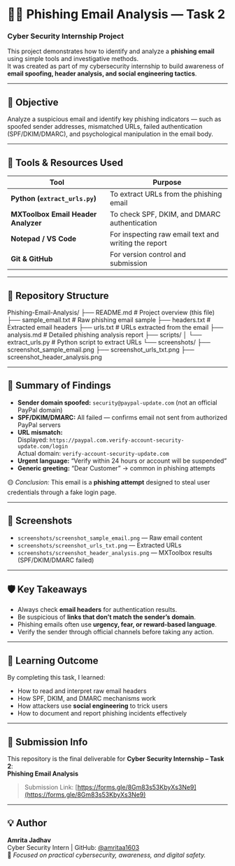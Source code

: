 
# 🕵️‍♀️ Phishing Email Analysis — Task 2  
### Cyber Security Internship Project  

This project demonstrates how to identify and analyze a **phishing email** using simple tools and investigative methods.  
It was created as part of my cybersecurity internship to build awareness of **email spoofing, header analysis, and social engineering tactics**.

---

## 🎯 Objective
Analyze a suspicious email and identify key phishing indicators — such as spoofed sender addresses, mismatched URLs, failed authentication (SPF/DKIM/DMARC), and psychological manipulation in the email body.

---

## 🧰 Tools & Resources Used
| Tool | Purpose |
|------|----------|
| **Python (`extract_urls.py`)** | To extract URLs from the phishing email |
| **MXToolbox Email Header Analyzer** | To check SPF, DKIM, and DMARC authentication |
| **Notepad / VS Code** | For inspecting raw email text and writing the report |
| **Git & GitHub** | For version control and submission |

---

## 📂 Repository Structure
Phishing-Email-Analysis/
├── README.md # Project overview (this file)
├── sample_email.txt # Raw phishing email sample
├── headers.txt # Extracted email headers
├── urls.txt # URLs extracted from the email
├── analysis.md # Detailed phishing analysis report
├── scripts/
│ └── extract_urls.py # Python script to extract URLs
└── screenshots/
├── screenshot_sample_email.png
├── screenshot_urls_txt.png
├── screenshot_header_analysis.png


---

## 🧠 Summary of Findings
- **Sender domain spoofed:** `security@paypal-update.com` (not an official PayPal domain)  
- **SPF/DKIM/DMARC:** All failed — confirms email not sent from authorized PayPal servers  
- **URL mismatch:**  
  Displayed: `https://paypal.com.verify-account-security-update.com/login`  
  Actual domain: `verify-account-security-update.com`  
- **Urgent language:** “Verify within 24 hours or account will be suspended”  
- **Generic greeting:** “Dear Customer” → common in phishing attempts  

🟡 *Conclusion:* This email is a **phishing attempt** designed to steal user credentials through a fake login page.

---

## 📸 Screenshots
- `screenshots/screenshot_sample_email.png` — Raw email content  
- `screenshots/screenshot_urls_txt.png` — Extracted URLs  
- `screenshots/screenshot_header_analysis.png` — MXToolbox results (SPF/DKIM/DMARC failed)

---

## 🛡️ Key Takeaways
- Always check **email headers** for authentication results.  
- Be suspicious of **links that don’t match the sender’s domain**.  
- Phishing emails often use **urgency, fear, or reward-based language**.  
- Verify the sender through official channels before taking any action.

---

## 🧩 Learning Outcome
By completing this task, I learned:
- How to read and interpret raw email headers  
- How SPF, DKIM, and DMARC mechanisms work  
- How attackers use **social engineering** to trick users  
- How to document and report phishing incidents effectively  

---

## 📝 Submission Info
This repository is the final deliverable for **Cyber Security Internship – Task 2**:  
**Phishing Email Analysis**  
> Submission Link: [https://forms.gle/8Gm83s53KbyXs3Ne9](https://forms.gle/8Gm83s53KbyXs3Ne9)

---

## 💡 Author
**Amrita Jadhav**  
Cyber Security Intern | GitHub: [@amritaa1603](https://github.com/amritaa1603)  
📧 *Focused on practical cybersecurity, awareness, and digital safety.*
